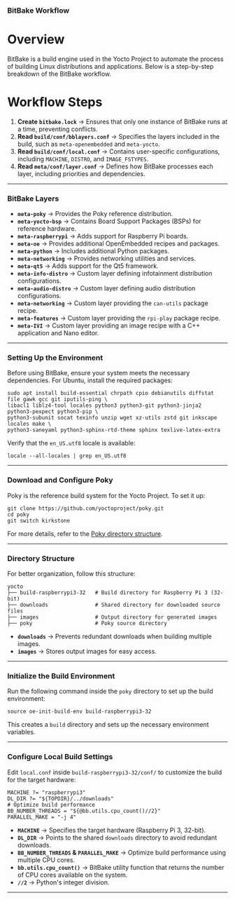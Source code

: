 ### BitBake Workflow
# Overview
BitBake is a build engine used in the Yocto Project to automate the process of building Linux distributions and applications. Below is a step-by-step breakdown of the BitBake workflow.
# Workflow Steps
1. **Create `bitbake.lock`** → Ensures that only one instance of BitBake runs at a time, preventing conflicts.  
2. **Read `build/conf/bblayers.conf`** → Specifies the layers included in the build, such as `meta-openembedded` and `meta-yocto`.  
3. **Read `build/conf/local.conf`** → Contains user-specific configurations, including `MACHINE`, `DISTRO`, and `IMAGE_FSTYPES`.  
4. **Read `meta/conf/layer.conf`** → Defines how BitBake processes each layer, including priorities and dependencies.  

---

### BitBake Layers
- **`meta-poky`** → Provides the Poky reference distribution.  
- **`meta-yocto-bsp`** → Contains Board Support Packages (BSPs) for reference hardware.  
- **`meta-raspberrypi`** → Adds support for Raspberry Pi boards.  
- **`meta-oe`** → Provides additional OpenEmbedded recipes and packages.  
- **`meta-python`** → Includes additional Python packages.  
- **`meta-networking`** → Provides networking utilities and services.  
- **`meta-qt5`** → Adds support for the Qt5 framework.  
- **`meta-info-distro`** → Custom layer defining infotainment distribution configurations.  
- **`meta-audio-distro`** → Custom layer defining audio distribution configurations.  
- **`meta-networking`** → Custom layer providing the `can-utils` package recipe.  
- **`meta-features`** → Custom layer providing the `rpi-play` package recipe.  
- **`meta-IVI`** → Custom layer providing an image recipe with a C++ application and Nano editor.  

---

### Setting Up the Environment  
Before using BitBake, ensure your system meets the necessary dependencies. For Ubuntu, install the required packages:  
```
sudo apt install build-essential chrpath cpio debianutils diffstat file gawk gcc git iputils-ping \
libacl1 liblz4-tool locales python3 python3-git python3-jinja2 python3-pexpect python3-pip \
python3-subunit socat texinfo unzip wget xz-utils zstd git inkscape locales make \
python3-saneyaml python3-sphinx-rtd-theme sphinx texlive-latex-extra
```  
Verify that the `en_US.utf8` locale is available:  
```
locale --all-locales | grep en_US.utf8
```  

---

### Download and Configure Poky  
Poky is the reference build system for the Yocto Project. To set it up:  
```
git clone https://github.com/yoctoproject/poky.git
cd poky
git switch kirkstone
```  
For more details, refer to the [Poky directory structure](https://docs.yoctoproject.org/4.0.25/ref-manual/structure.html#source-directory-structure).  

---

### Directory Structure  
For better organization, follow this structure:  
```
yocto
├── build-raspberrypi3-32   # Build directory for Raspberry Pi 3 (32-bit)
├── downloads               # Shared directory for downloaded source files
├── images                  # Output directory for generated images
├── poky                    # Poky source directory
```
- **`downloads`** → Prevents redundant downloads when building multiple images.  
- **`images`** → Stores output images for easy access.  

---

### Initialize the Build Environment  
Run the following command inside the `poky` directory to set up the build environment:  
```
source oe-init-build-env build-raspberrypi3-32
```
This creates a `build` directory and sets up the necessary environment variables.  

---

### Configure Local Build Settings  
Edit `local.conf` inside `build-raspberrypi3-32/conf/` to customize the build for the target hardware:  
```
MACHINE ?= "raspberrypi3"
DL_DIR ?= "${TOPDIR}/../downloads"
# Optimize build performance
BB_NUMBER_THREADS = "${@bb.utils.cpu_count()//2}"
PARALLEL_MAKE = "-j 4"
```
- **`MACHINE`** → Specifies the target hardware (Raspberry Pi 3, 32-bit).  
- **`DL_DIR`** → Points to the shared `downloads` directory to avoid redundant downloads.  
- **`BB_NUMBER_THREADS` & `PARALLEL_MAKE`** → Optimize build performance using multiple CPU cores.  
- **`bb.utils.cpu_count()`** → BitBake utility function that returns the number of CPU cores available on the system.  
- **`//2`** → Python's integer division.  

---
